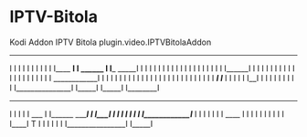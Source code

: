 # IPTV-Bitola
Kodi Addon IPTV Bitola
plugin.video.IPTVBitolaAddon


 _______________         _________________          _________________        ____           ____
I               I       I                 I        I                 I       I   I          I   I
I____       ____I       I       ______     I       I_____       _____I       I   I          I   I
     I     I            I      I      I    I             I     I              I   I        I   I
     I     I            I      I______I    I             I     I              I   I        I   I
     I     I            I                  I             I     I               I   I      I   I
     I     I            I     ____________I              I     I               I   I      I   I
     I     I            I     I                          I     I                I   I    I   I
     I     I            I     I                          I     I                I   I    I   I
_____I     I_____       I     I                          I     I                 I   I__I   I
I               I       I     I                          I     I                 I          I
I_______________I       I_____I                          I_____I                  I________I



 ____________                 ___________________
I            I               I                   I
I     ___     I              I______       ______I
I    I___I    I                     I     I
I             I                     I     I
I____________I___                   I     I
I                I                  I     I
I      ____       I                 I     I
I     I    I      I                 I     I
I     I____I      T                 I     I
I                 I                 I     I
I________________I                  I_____I
